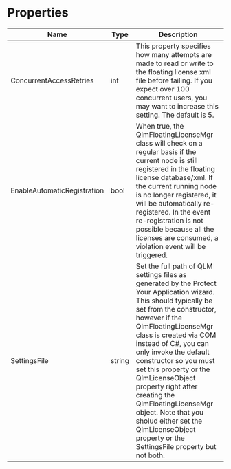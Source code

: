 # Properties

| Name                        | Type   | Description                                                                                                                                                                                                                                                                                                                                                                                                                                                                                             |
| --------------------------- | ------ | ------------------------------------------------------------------------------------------------------------------------------------------------------------------------------------------------------------------------------------------------------------------------------------------------------------------------------------------------------------------------------------------------------------------------------------------------------------------------------------------------------- |
| ConcurrentAccessRetries     | int    | This property specifies how many attempts are made to read or write to the floating license xml file before failing. If you expect over 100 concurrent users, you may want to increase this setting. The default is 5.                                                                                                                                                                                                                                                                                  |
| EnableAutomaticRegistration | bool   | When true, the QlmFloatingLicenseMgr class will check on a regular basis if the current node is still registered in the floating license database/xml. If the current running node is no longer registered, it will be automatically re-registered. In the event re-registration is not possible because all the licenses are consumed, a violation event will be triggered.                                                                                                                            |
| SettingsFile                | string | Set the full path of QLM settings files as generated by the Protect Your Application wizard. This should typically be set from the constructor, however if the QlmFloatingLicenseMgr class is created via COM instead of C#, you can only invoke the default constructor so you must set this property or the QlmLicenseObject property right after creating the QlmFloatingLicenseMgr object. Note that you sholud either set the QlmLicenseObject property or the SettingsFile property but not both. |

